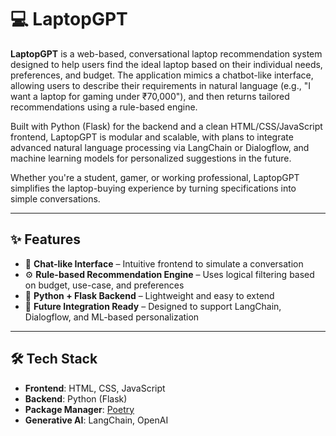 # 💻 LaptopGPT

**LaptopGPT** is a web-based, conversational laptop recommendation system designed to help users find the ideal laptop based on their individual needs, preferences, and budget. The application mimics a chatbot-like interface, allowing users to describe their requirements in natural language (e.g., "I want a laptop for gaming under ₹70,000"), and then returns tailored recommendations using a rule-based engine.

Built with Python (Flask) for the backend and a clean HTML/CSS/JavaScript frontend, LaptopGPT is modular and scalable, with plans to integrate advanced natural language processing via LangChain or Dialogflow, and machine learning models for personalized suggestions in the future.

Whether you're a student, gamer, or working professional, LaptopGPT simplifies the laptop-buying experience by turning specifications into simple conversations.



---

## ✨ Features

- 🧠 **Chat-like Interface** – Intuitive frontend to simulate a conversation
- ⚙️ **Rule-based Recommendation Engine** – Uses logical filtering based on budget, use-case, and preferences
- 🧩 **Python + Flask Backend** – Lightweight and easy to extend
- 🔮 **Future Integration Ready** – Designed to support LangChain, Dialogflow, and ML-based personalization

---

## 🛠 Tech Stack

- **Frontend**: HTML, CSS, JavaScript
- **Backend**: Python (Flask)
- **Package Manager**: [Poetry](https://python-poetry.org/)
- **Generative AI**: LangChain, OpenAI
